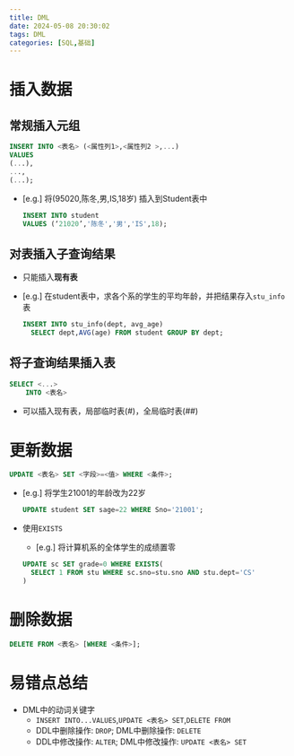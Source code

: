 ```yaml
---
title: DML
date: 2024-05-08 20:30:02
tags: DML
categories: [SQL,基础]
---
```



# 插入数据

## 常规插入元组

```sql
INSERT INTO <表名> (<属性列1>,<属性列2 >,...)
VALUES 
(...),
...,
(...);
```
<!-- more -->
- [e.g.] 将(95020,陈冬,男,IS,18岁) 插入到Student表中

  ```sql
  INSERT INTO student
  VALUES (‘21020’,'陈冬','男','IS',18);
  ```



## 对表插入子查询结果

- 只能插入**现有表**

- [e.g.] 在student表中，求各个系的学生的平均年龄，并把结果存入`stu_info`表

  ```sql
  INSERT INTO stu_info(dept, avg_age)
  	SELECT dept,AVG(age) FROM student GROUP BY dept;
  ```



## 将子查询结果插入表

```sql
SELECT <...>
	INTO <表名>
```

- 可以插入现有表，局部临时表(#)，全局临时表(##)





# 更新数据

```sql
UPDATE <表名> SET <字段>=<值> WHERE <条件>;
```

- [e.g.] 将学生21001的年龄改为22岁

  ```sql
  UPDATE student SET sage=22 WHERE Sno='21001';
  ```

- 使用`EXISTS`

  - [e.g.] 将计算机系的全体学生的成绩置零

  ```sql
  UPDATE sc SET grade=0 WHERE EXISTS(
  	SELECT 1 FROM stu WHERE sc.sno=stu.sno AND stu.dept='CS'
  )
  ```





# 删除数据

```sql
DELETE FROM <表名> [WHERE <条件>];
```





# 易错点总结

- DML中的动词关键字
  - `INSERT INTO...VALUES`,`UPDATE <表名> SET`,`DELETE FROM`
  - DDL中删除操作: `DROP`; DML中删除操作: `DELETE`
  - DDL中修改操作: `ALTER`; DML中修改操作: `UPDATE <表名> SET`



